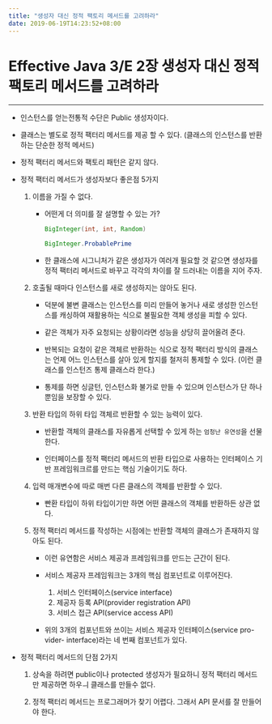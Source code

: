 ```yaml
---
title: "생성자 대신 정적 팩토리 메서드를 고려하라"
date: 2019-06-19T14:23:52+08:00
---
```


# Effective Java 3/E 2장 생성자 대신 정적 팩토리 메서드를 고려하라

---

- 인스턴스를 얻는전통적 수단은 Public 생성자이다.

- 클래스는 별도로 정적 팩터리 메서드를 제공 할 수 있다. (클래스의 인스턴스를 반환하는 단순한 정적 메서드)

- 정적 팩터리 메서드와 팩토리 패턴은 같지 않다.

* 정적 팩터리 메서드가 생성자보다 좋은점 5가지
    1. 이름을 가질 수 없다.
        - 어떤게 더 의미를 잘 설명할 수 있는 가?
            ```java
            BigInteger(int, int, Random)
            ```
            ```java
            BigInteger.ProbablePrime
            ```
        - 한 클래스에 시그니처가 같은 생성자가 여러개 필요할 것 같으면 생성자를 정적 팩터리 메서드로 바꾸고 각각의 차이를 잘 드러내는 이름을 지어 주자.
        
    2. 호출될 때마다 인스턴스를 새로 생성하지는 않아도 된다.
    
        - 덕분에 불변 클래스는 인스턴스를 미리 만들어 놓거나 새로 생성한 인스턴스를 캐싱하여 재활용하는 식으로 불필요한 객체 생성을 피할 수 있다.
        
        - 같은 객체가 자주 요청되는 상황이라면 성능을 상당히 끌어올려 준다.
        
        - 반복되는 요청이 같은 객체르 반환하는 식으로 정적 팩터리 방식의 클래스는 언제 어느 인스턴스를 살아 있게 할지를 철저히 통제할 수 있다.
          (이런 클래스를 인스턴즈 통제 클래스라 한다.)
          
        - 통제를 하면 싱글턴, 인스턴스화 불가로 만들 수 있으며 인스턴스가 단 하나뿐임을 보장할 수 있다.  
        
    3. 반환 타입의 하위 타입 객체르 반환할 수 있는 능력이 있다.
    
        - 반환할 객체의 클래스를 자유롭게 선택할 수 있게 하는 `엄청난 유연성`을 선물한다.
        
        - 인터페이스를 정적 팩터리 메서드의 반환 타입으로 사용하는 인터페이스 기반 프레임워크르를 만드는 핵심 기술이기도 하다.
        
    4. 입력 매개변수에 따로 매번 다른 클래스의 객체를 반환할 수 있다.
    
        - 빤환 타입이 하위 타입이기만 하면 어떤 클래스의 객체를 반환하든 상관 없다.
        
    5. 정적 팩터리 메서드를 작성하는 시점에는 반환할 객체의 클래스가 존재하지 않아도 된다.
    
        - 이런 유연함은 서비스 제공과 프레임워크를 만드는 근간이 된다.
        
        - 서비스 제공자 프레임워크는 3개의 핵심 컴포넌트로 이루어진다.
            1. 서비스 인터페이스(service interface)
            2. 제공자 등록 API(provider registration API)
            3. 서비스 접근 API(service access API)
            
        - 위의 3개의 컴포넌트와 쓰이는 서비스 제공자 인터페이스(service pro-vider- interface)라는 네 번째 컴포넌트가 있다.
        
* 정적 팩터리 메서드의 단점 2가지

    1. 상속을 하려면 public이나 protected 생성자가 필요하니 정적 팩터리 메서드만 제공하면 하우ㅢ 클래스를 만들수 없다.
    
    2. 정적 팩터리 메서드는 프로그래머가 찾기 어렵다. 그래서 API 문서를 잘 만들어야 한다.